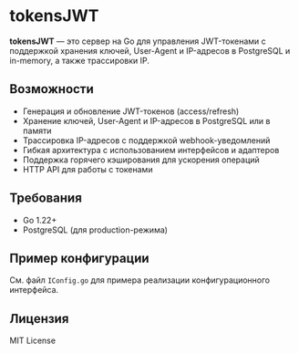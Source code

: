 # tokensJWT

**tokensJWT** — это сервер на Go для управления JWT-токенами с поддержкой хранения ключей, User-Agent и IP-адресов в PostgreSQL и in-memory, а также трассировки IP.

## Возможности

- Генерация и обновление JWT-токенов (access/refresh)
- Хранение ключей, User-Agent и IP-адресов в PostgreSQL или в памяти
- Трассировка IP-адресов с поддержкой webhook-уведомлений
- Гибкая архитектура с использованием интерфейсов и адаптеров
- Поддержка горячего кэширования для ускорения операций
- HTTP API для работы с токенами

## Требования

- Go 1.22+
- PostgreSQL (для production-режима)

## Пример конфигурации

См. файл `IConfig.go` для примера реализации конфигурационного интерфейса.

## Лицензия

MIT License
